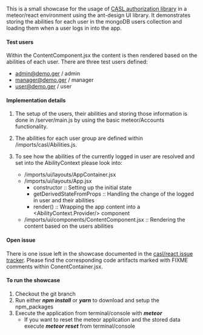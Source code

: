 This is a small showcase for the usage of [CASL authorization library](https://github.com/stalniy/casl) in a meteor/react environment using the ant-design UI library. It demonstrates storing the abilities for each user in the mongoDB users collection and loading them when a user logs in into the app.

#### Test users
Within the ContentComponent.jsx the content is then rendered based on the abilities of each user. There are three test users defined:
*  admin@demo.ger / admin
*  manager@demo.ger / manager
*  user@demo.ger / user

#### Implementation details
1) The setup of the users, their abilities and storing those information is done in /server/main.js by using the basic meteor/Accounts functionality.

2) The abilities for each user group are defined within /imports/casl/Abilities.js.

3) To see how the abilities of the currently logged in user are resolved and set into the AbilityContext please look into:
    *  /imports/ui/layouts/AppContainer.jsx
    *  /imports/ui/layouts/App.jsx
        *  constructor :: Setting up the initial state
        *  getDerivedStateFromProps :: Handling the change of the logged in user and their abilities
        *  render() :: Wrapping the app content into a <AbilityContext.Provider/> component
    *  /imports/ui/components/ContentComponent.jsx :: Rendering the content based on the users abilities

#### Open issue
There is one issue left in the showcase documented in the [casl/react issue tracker](https://github.com/stalniy/casl/issues/174#issuecomment-480197119). Please find the corresponding code artifacts marked with FIXME comments within ConentContainer.jsx.

#### To run the showcase
1) Checkout the git branch
2) Run either **_npm install_** or **_yarn_** to download and setup the npm_packages
3) Execute the application from terminal/console with **_meteor_**
    *  If you want to reset the meteor application and the stored data execute **_meteor reset_** from terminal/console 